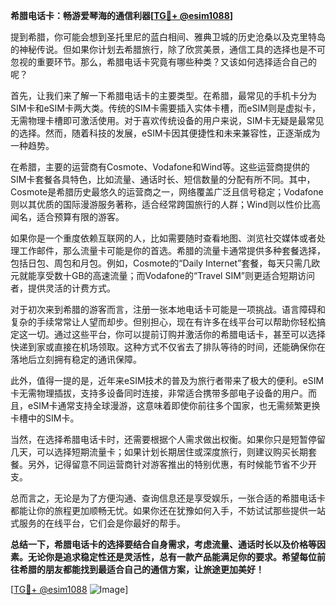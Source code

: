 **希腊电话卡：畅游爱琴海的通信利器[[TG💪+ @esim1088](https://t.me/s/esim1088)]**

提到希腊，你可能会想到圣托里尼的蓝白相间、雅典卫城的历史沧桑以及克里特岛的神秘传说。但如果你计划去希腊旅行，除了欣赏美景，通信工具的选择也是不可忽视的重要环节。那么，希腊电话卡究竟有哪些种类？又该如何选择适合自己的呢？

首先，让我们来了解一下希腊电话卡的主要类型。在希腊，最常见的手机卡分为SIM卡和eSIM卡两大类。传统的SIM卡需要插入实体卡槽，而eSIM则是虚拟卡，无需物理卡槽即可激活使用。对于喜欢传统设备的用户来说，SIM卡无疑是最常见的选择。然而，随着科技的发展，eSIM卡因其便捷性和未来兼容性，正逐渐成为一种趋势。

在希腊，主要的运营商有Cosmote、Vodafone和Wind等。这些运营商提供的SIM卡套餐各具特色，比如流量、通话时长、短信数量的分配有所不同。其中，Cosmote是希腊历史最悠久的运营商之一，网络覆盖广泛且信号稳定；Vodafone则以其优质的国际漫游服务著称，适合经常跨国旅行的人群；Wind则以性价比高闻名，适合预算有限的游客。

如果你是一个重度依赖互联网的人，比如需要随时查看地图、浏览社交媒体或者处理工作邮件，那么流量卡可能是你的首选。希腊的流量卡通常提供多种套餐选择，包括日包、周包和月包。例如，Cosmote的“Daily Internet”套餐，每天只需几欧元就能享受数十GB的高速流量；而Vodafone的“Travel SIM”则更适合短期访问者，提供灵活的计费方式。

对于初次来到希腊的游客而言，注册一张本地电话卡可能是一项挑战。语言障碍和复杂的手续常常让人望而却步。但别担心，现在有许多在线平台可以帮助你轻松搞定这一切。通过这些平台，你可以提前订购并激活你的希腊电话卡，甚至可以选择快递到家或直接在机场领取。这种方式不仅省去了排队等待的时间，还能确保你在落地后立刻拥有稳定的通讯保障。

此外，值得一提的是，近年来eSIM技术的普及为旅行者带来了极大的便利。eSIM卡无需物理插拔，支持多设备同时连接，非常适合携带多部电子设备的用户。而且，eSIM卡通常支持全球漫游，这意味着即使你前往多个国家，也无需频繁更换卡槽中的SIM卡。

当然，在选择希腊电话卡时，还需要根据个人需求做出权衡。如果你只是短暂停留几天，可以选择短期流量卡；如果计划长期居住或深度旅行，则建议购买长期套餐。另外，记得留意不同运营商针对游客推出的特别优惠，有时候能节省不少开支。

总而言之，无论是为了方便沟通、查询信息还是享受娱乐，一张合适的希腊电话卡都能让你的旅程更加顺畅无忧。如果你还在犹豫如何入手，不妨试试那些提供一站式服务的在线平台，它们会是你最好的帮手。

**总结一下，希腊电话卡的选择要结合自身需求，考虑流量、通话时长以及价格等因素。无论你是追求稳定性还是灵活性，总有一款产品能满足你的要求。希望每位前往希腊的朋友都能找到最适合自己的通信方案，让旅途更加美好！**

[[TG💪+ @esim1088](https://t.me/s/esim1088) ![Image](https://i.postimg.cc/4NQfJmqS/Snipaste-2025-05-13-00-14-12.png)]